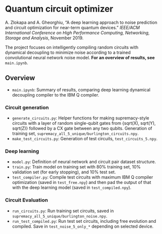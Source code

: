 # Quantum circuit optimizer


A. Zlokapa and A. Gheorghiu, “A deep learning approach to noise prediction and circuit optimization for near-term quantum devices.” *IEEE/ACM International Conference on High Performance Computing, Networking, Storage and Analysis*, November 2019.

The project focuses on intelligently compiling random circuits with dynamical decoupling to minimize noise according to a trained convolutional neural network noise model. **For an overview of results, see** `main.ipynb`.

## Overview

* `main.ipynb`: Summary of results, comparing deep learning dynamical decoupling compiler to the IBM Q compiler.

### Circuit generation

* `generate_circuits.py`: Helper functions for making supremacy-style circuits with a layer of random single-qubit gates from {sqrt(X), sqrt(Y), sqrt(Z)} followed by a CX gate between any two qubits. Generation of training set, `supremacy_all_5_unique/burlington_circuits.npy`.
* `make_test_circuits.py`: Generation of test circuits, `test_circuits_5.npy`.

### Deep learning

* `model.py`: Definition of neural network and circuit pair dataset structure.
* `train.py`: Train model on training set with 80% training set, 10% validation set (for early stopping), and 10% test set.
* `test_compiler.py`: Compile test circuits with maximum IBM Q compiler optimization (saved in `test_free.npy`) and then pad the output of that with the deep learning model (saved in `test_compiled.npy`).

### Circuit Evaluation

* `run_circuits.py`: Run training set circuits, saved in `supremacy_all_5_unique/burlington_noise.npy`.
* `run_test_compiled.py`: Run test set circuits, including free evolution and compiled. Save in `test_noise_5_only_*` depending on selected device.